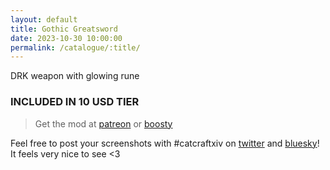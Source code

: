 ```yaml
---
layout: default
title: Gothic Greatsword
date: 2023-10-30 10:00:00
permalink: /catalogue/:title/
---
```


DRK weapon with glowing rune

### INCLUDED IN 10 USD TIER

> Get the mod at [patreon](https://www.patreon.com/posts/gothic-91902262?utm_medium=clipboard_copy&utm_source=copyLink&utm_campaign=postshare_creator&utm_content=join_link) or [boosty](https://boosty.to/miaumori/posts/705d1bff-1044-4212-9ea1-774003f1585d?share=post_link)

Feel free to post your screenshots with #catcraftxiv on [twitter](https://x.com/hashtag/catcraftxiv?src=hashtag_click) and [bluesky](https://bsky.app/hashtag/catcraftxiv)! It feels very nice to see <3

